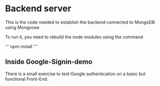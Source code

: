 # Backend server

This is the code needed to establish the backend connected to MongoDB using Mongoose.

To run it, you need to rebuild the node modules using the command

'''
npm install
'''

## Inside Google-Signin-demo

There is a small exercise to test Google authentication on a basic but functional Front-End.
